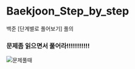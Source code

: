 # Baekjoon_Step_by_step
백준 [단계별로 풀어보기] 풀의

### 문제좀 읽으면서 풀어라!!!!!!!!!!!

![문제풀때](https://github.com/SeonWooJu/Baekjoon_Step_by_step/assets/69864897/b1be3741-9a3f-46f9-8bb1-acfa925ef529)

